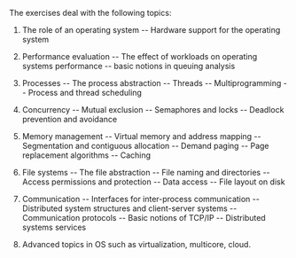 The exercises deal with the following topics:

1. The role of an operating system -- Hardware support for the operating system

2. Performance evaluation -- The effect of workloads on operating systems performance -- basic notions in queuing analysis

3. Processes -- The process abstraction -- Threads -- Multiprogramming -- Process and thread scheduling

4. Concurrency -- Mutual exclusion -- Semaphores and locks -- Deadlock prevention and avoidance

5. Memory management -- Virtual memory and address mapping -- Segmentation and contiguous allocation -- Demand paging -- Page replacement algorithms -- Caching

6. File systems -- The file abstraction -- File naming and directories -- Access permissions and protection -- Data access -- File layout on disk

7. Communication -- Interfaces for inter-process communication -- Distributed system structures and client-server systems -- Communication protocols -- Basic notions of TCP/IP -- Distributed systems services

8. Advanced topics in OS such as virtualization, multicore, cloud.
